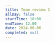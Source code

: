 ```yaml
---
title: Team review 1
allDay: false
startTime: 10:00
endTime: 12:00
date: 2024-06-06
completed: null
---
```

